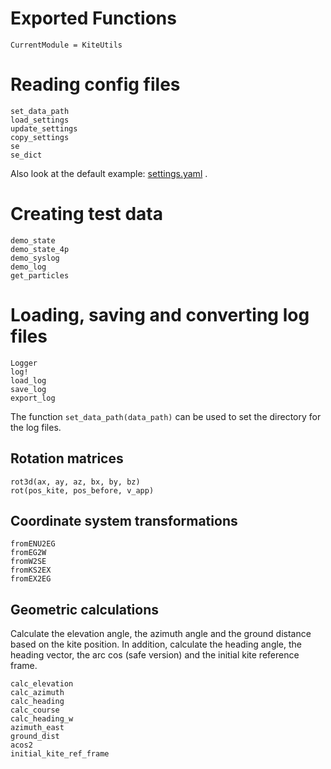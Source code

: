 # Exported Functions

```@meta
CurrentModule = KiteUtils
```

# Reading config files
```@docs
set_data_path
load_settings
update_settings
copy_settings
se
se_dict
```
Also look at the default example: [settings.yaml](https://github.com/ufechner7/KiteUtils.jl/blob/main/data/settings.yaml) .

# Creating test data
```@docs
demo_state
demo_state_4p
demo_syslog
demo_log
get_particles
```

# Loading, saving and converting log files
```@docs
Logger
log!
load_log
save_log
export_log
```
The function ```set_data_path(data_path)``` can be used to set the directory for the log files. 

## Rotation matrices
```@docs
rot3d(ax, ay, az, bx, by, bz)
rot(pos_kite, pos_before, v_app)
```

## Coordinate system transformations
```@docs
fromENU2EG
fromEG2W
fromW2SE
fromKS2EX
fromEX2EG
```

## Geometric calculations
Calculate the elevation angle, the azimuth angle and the ground distance based on the kite position. In addition,
calculate the heading angle, the heading vector, the arc cos (safe version) and the initial kite reference frame.
```@docs
calc_elevation
calc_azimuth
calc_heading
calc_course
calc_heading_w
azimuth_east
ground_dist
acos2
initial_kite_ref_frame
```